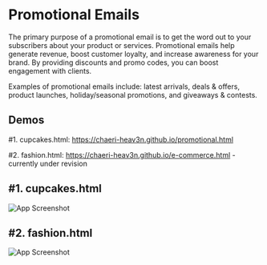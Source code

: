 # Promotional Emails

The primary purpose of a promotional email is to get the word out to your subscribers about your product or services. Promotional emails help generate revenue, boost customer loyalty, and increase awareness for your brand. By providing discounts and promo codes, you can boost engagement with clients.

Examples of promotional emails include: latest arrivals, deals & offers, product launches, holiday/seasonal promotions, and giveaways & contests.
## Demos

#1. cupcakes.html: https://chaeri-heav3n.github.io/promotional.html

#2. fashion.html: https://chaeri-heav3n.github.io/e-commerce.html -currently under revision
## #1. cupcakes.html

![App Screenshot](https://i.ibb.co/YLVdTkN/Screen-Shot-2023-03-26-at-6-42-35-PM.png)

## #2. fashion.html

![App Screenshot](https://i.ibb.co/zfRrCjZ/Screen-Shot-2023-03-26-at-6-43-20-PM.png)

